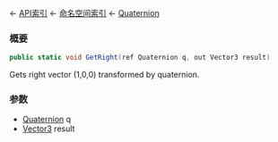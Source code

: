 ← [API索引](Api-Index) ← [命名空间索引](Namespace-Index) ← [Quaternion](VRageMath.Quaternion)

### 概要

```csharp
public static void GetRight(ref Quaternion q, out Vector3 result)
```

Gets right vector (1,0,0) transformed by quaternion.

### 参数

* [Quaternion](VRageMath.Quaternion) q
* [Vector3](VRageMath.Vector3) result
